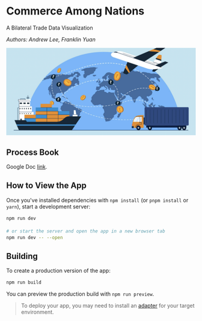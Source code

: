# Commerce Among Nations

A Bilateral Trade Data Visualization

*Authors: Andrew Lee, Franklin Yuan*

![cover photo](./static/images/cover_photo.jpg)

## Process Book
Google Doc [link](https://docs.google.com/document/d/1ym9aAKeQHBe1OTCFG1JeLSgSWCZnzHSTmUCR-wCfH_4/edit?usp=sharing).

## How to View the App

Once you've installed dependencies with `npm install` (or `pnpm install` or `yarn`), start a development server:

```bash
npm run dev

# or start the server and open the app in a new browser tab
npm run dev -- --open
```

## Building

To create a production version of the app:

```bash
npm run build
```

You can preview the production build with `npm run preview`.

> To deploy your app, you may need to install an [adapter](https://kit.svelte.dev/docs/adapters) for your target environment.